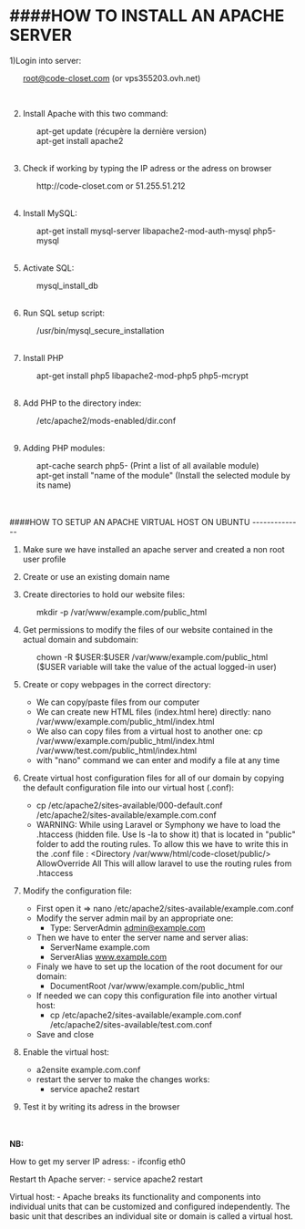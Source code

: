 ####HOW TO INSTALL AN APACHE SERVER
=========

1)Login into server:
	<ul>root@code-closet.com (or vps355203.ovh.net)</ul><br/>

2) Install Apache with this two command: 
	<ul>apt-get update (récupère la dernière version)</ul>
	<ul>apt-get install apache2</ul><br/>

3) Check if working by typing the IP adress or the adress on browser
	<ul>http://code-closet.com or 51.255.51.212</ul><br/>

4) Install MySQL:
	<ul>apt-get install mysql-server libapache2-mod-auth-mysql php5-mysql</ul><br/>

5) Activate SQL:
	<ul>mysql_install_db</ul><br/>

6) Run SQL setup script:
	<ul>/usr/bin/mysql_secure_installation</ul><br/>

7) Install PHP
	<ul>apt-get install php5 libapache2-mod-php5 php5-mcrypt</ul><br/>

8) Add PHP to the directory index:
	<ul>/etc/apache2/mods-enabled/dir.conf</ul><br/>

9) Adding PHP modules:
	 <ul>apt-cache search php5- (Print a list of all available module)</ul>
	 <ul>apt-get install "name of the module" (Install the selected module by its name)</ul><br/>
<br/>
####HOW TO SETUP AN APACHE VIRTUAL HOST ON UBUNTU
--------------

1) Make sure we have installed an apache server and created a non root user profile

2) Create or use an existing domain name

3) Create directories to hold our website files:
	<ul>mkdir -p /var/www/example.com/public_html</ul>

4) Get permissions to modify the files of our website contained in the actual domain and subdomain:
	<ul>chown -R $USER:$USER /var/www/example.com/public_html</ul>
	<ul>($USER variable will take the value of the actual logged-in user)</ul>

5) Create or copy webpages in the correct directory:
	- We can copy/paste files from our computer
	- We can create new HTML files (index.html here) directly: nano /var/www/example.com/public_html/index.html
	- We also can copy files from a virtual host to another one: cp /var/www/example.com/public_html/index.html /var/www/test.com/public_html/index.html
	- with "nano" command we can enter and modify a file at any time

6) Create virtual host configuration files for all of our domain by copying the default configuration file into our virtual host (.conf):
	- cp /etc/apache2/sites-available/000-default.conf /etc/apache2/sites-available/example.com.conf
	- WARNING: While using Laravel or Symphony we have to load the .htaccess (hidden file. Use ls -la to show it) that is located in "public" folder to add the routing rules. To allow this we have to write this in the .conf file : 
																			<Directory /var/www/html/code-closet/public/>
                																		AllowOverride All
        																		</Directory>
																		  This will allow laravel to use the routing rules from .htaccess


7) Modify the configuration file:
	- First open it => nano /etc/apache2/sites-available/example.com.conf 
	- Modify the server admin mail by an appropriate one:
		- Type: ServerAdmin admin@example.com
	- Then we have to enter the server name and server alias:
		- ServerName example.com
		- ServerAlias www.example.com
	- Finaly we have to set up the location of the root document for our domain:
		- DocumentRoot /var/www/example.com/public_html
	- If needed we can copy this configuration file into another virtual host:
		- cp /etc/apache2/sites-available/example.com.conf /etc/apache2/sites-available/test.com.conf
	- Save and close

8) Enable the virtual host:
	- a2ensite example.com.conf
	- restart the server to make the changes works:
		- service apache2 restart

9) Test it by writing its adress in the browser


<br/>
<br/>
<strong>NB:</strong>

How to get my server IP adress:
	- ifconfig eth0

Restart th Apache server:
	- service apache2 restart

Virtual host: 
	- Apache breaks its functionality and components into individual units that can be customized and configured independently. The basic unit that describes an individual site or domain is called a virtual host.


	

	

